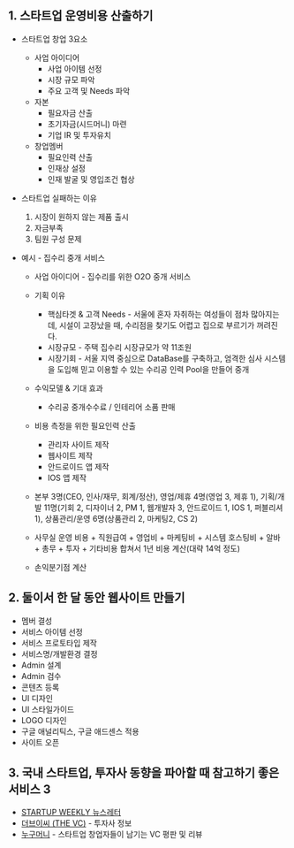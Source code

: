 ## 1. 스타트업 운영비용 산출하기
* 스타트업 창업 3요소
  * 사업 아이디어
    * 사업 아이템 선정
    * 시장 규모 파악
    * 주요 고객 및 Needs 파악
  * 자본
    * 필요자금 산출
    * 초기자금(시드머니) 마련
    * 기업 IR 및 투자유치
  * 창업멤버
    * 필요인력 산출
    * 인재상 설정
    * 인재 발굴 및 영입조건 협상

* 스타트업 실패하는 이유
  1. 시장이 원하지 않는 제품 출시
  2. 자금부족
  3. 팀원 구성 문제

* 예시 - 집수리 중개 서비스
  * 사업 아이디어 - 집수리를 위한 O2O 중개 서비스
  * 기획 이유
    * 핵심타겟 & 고객 Needs - 서울에 혼자 자취하는 여성들이 점차 많아지는데, 시설이 고장났을 때, 수리점을 찾기도 어렵고 집으로 부르기가 꺼려진다.
    * 시장규모 - 주택 집수리 시장규모가 약 11조원
    * 시장기회 - 서울 지역 중심으로 DataBase를 구축하고, 엄격한 심사 시스템을 도입해 믿고 이용할 수 있는 수리공 인력 Pool을 만들어 중개
  * 수익모델 & 기대 효과
    * 수리공 중개수수료 / 인테리어 소품 판매
  
  * 비용 측정을 위한 필요인력 산출
    * 관리자 사이트 제작
    * 웹사이트 제작
    * 안드로이드 앱 제작
    * IOS 앱 제작
  * 본부 3명(CEO, 인사/재무, 회계/정산), 영업/제휴 4명(영업 3, 제휴 1), 기획/개발 11명(기회 2, 디자이너 2, PM 1, 웹개발자 3, 안드로이드 1, IOS 1, 퍼블리셔 1), 상품관리/운영 6명(상품관리 2, 마케팅2, CS 2)
  * 사무실 운영 비용 + 직원급여 + 영업비 + 마케팅비 + 시스템 호스팅비 + 알바 + 총무 + 투자 + 기타비용 합쳐서 1년 비용 계산(대략 14억 정도)
  * 손익분기점 계산

## 2. 둘이서 한 달 동안 웹사이트 만들기
* 멤버 결성
* 서비스 아이템 선정
* 서비스 프로토타입 제작
* 서비스명/개발환경 결정
* Admin 설계
* Admin 검수
* 콘텐츠 등록
* UI 디자인
* UI 스타일가이드
* LOGO 디자인
* 구글 애널리틱스, 구글 애드센스 적용
* 사이트 오픈

## 3. 국내 스타트업, 투자사 동향을 파아할 때 참고하기 좋은 서비스 3
* [STARTUP WEEKLY 뉴스레터](http://glance.media/subscription/subscribe)
* [더브이씨 (THE VC)](https://thevc.kr) - 투자사 정보
* [누구머니](https://nugu.money) - 스타트업 창업자들이 남기는 VC 평판 및 리뷰

